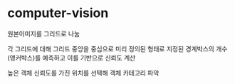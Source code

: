 # computer-vision

원본이미지를 그리드로 나눔

각 그리드에 대해 그리드 중앙을 중심으로 미리 정의된 형태로 지정된 경계박스의 개수(앵커박스)를 예측하고 이를 기반으로 신뢰도 계산

높은 객체 신뢰도를 가진 위치를 선택해 객체 카테고리 파악

